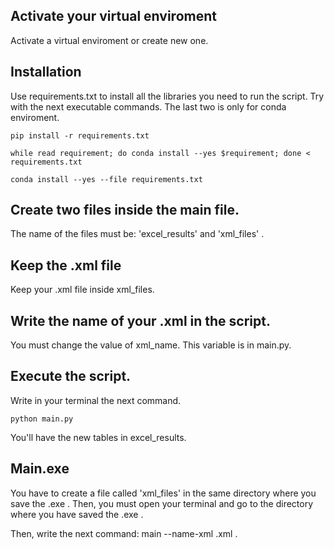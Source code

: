 ## Activate your virtual enviroment

Activate a virtual enviroment or create new one.

## Installation

Use requirements.txt to install all the libraries you need to run the script.
Try with the next executable commands. The last two is only for conda enviroment.

```
pip install -r requirements.txt  
```
```
while read requirement; do conda install --yes $requirement; done < requirements.txt
```
```
conda install --yes --file requirements.txt
```

##  Create two files inside the main file.

The name of the files must be: 'excel_results' and 'xml_files' .

## Keep the .xml file

Keep your .xml file inside xml_files.

## Write the name of your .xml in the script.

You must change the value of xml_name. 
This variable is in main.py.

## Execute the script.
Write in your terminal the next command.
```
python main.py
```
You'll have the new tables in excel_results.

## Main.exe 

You have to create a file called 'xml_files' in the same directory where you save the .exe .
Then, you must open your terminal and go to the directory where you have saved the .exe .

Then, write the next command: main --name-xml <name of you xml>.xml .
